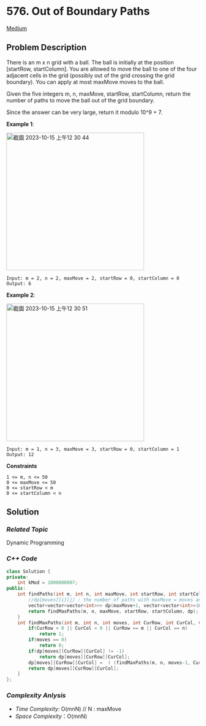 # 576. Out of Boundary Paths
[Medium](https://leetcode.com/problems/out-of-boundary-paths/description/)

## Problem Description

There is an m x n grid with a ball. The ball is initially at the position [startRow, startColumn]. You are allowed to move the ball to one of the four adjacent cells in the grid (possibly out of the grid crossing the grid boundary). You can apply at most maxMove moves to the ball.

Given the five integers m, n, maxMove, startRow, startColumn, return the number of paths to move the ball out of the grid boundary.

Since the answer can be very large, return it modulo 10^9 + 7.


**Example 1**:

<img width="359" alt="截圖 2023-10-15 上午12 30 44" src="https://github.com/Eddiecc06/LeetCode/assets/18256877/fa57b92c-cc44-47c6-bc3f-c14b15cd1b3a">

```
Input: m = 2, n = 2, maxMove = 2, startRow = 0, startColumn = 0
Output: 6
```

**Example 2**:

<img width="359" alt="截圖 2023-10-15 上午12 30 51" src="https://github.com/Eddiecc06/LeetCode/assets/18256877/144caabf-0ae1-46fc-b0cc-ba577f615716">

```
Input: m = 1, n = 3, maxMove = 3, startRow = 0, startColumn = 1
Output: 12
```

**Constraints**
```
1 <= m, n <= 50
0 <= maxMove <= 50
0 <= startRow < m
0 <= startColumn < n
```

## Solution

### _Related Topic_
   Dynamic Programming

### _C++ Code_
```cpp
class Solution {
private:
    int kMod = 1000000007;
public:
    int findPaths(int m, int n, int maxMove, int startRow, int startColumn) {
        //dp[moves][i][j] : the number of paths with maxMove = moves and current position is [i][j]
        vector<vector<vector<int>>> dp(maxMove+1, vector<vector<int>>(m, vector<int>(n, -1)));
        return findMaxPaths(m, n, maxMove, startRow, startColumn, dp);
    }
    int findMaxPaths(int m, int n, int moves, int CurRow, int CurCol, vector<vector<vector<int>>> &dp){
        if(CurRow < 0 || CurCol < 0 || CurRow == m || CurCol == n)
            return 1;
        if(moves == 0)
            return 0;
        if(dp[moves][CurRow][CurCol] != -1)
            return dp[moves][CurRow][CurCol];
        dp[moves][CurRow][CurCol] =  ( (findMaxPaths(m, n, moves-1, CurRow-1, CurCol, dp) + findMaxPaths(m, n, moves-1, CurRow+1, CurCol, dp))%kMod + (findMaxPaths(m, n, moves-1, CurRow, CurCol-1, dp) + findMaxPaths(m, n, moves-1, CurRow, CurCol+1, dp))%kMod ) % kMod;
        return dp[moves][CurRow][CurCol];
    }
};
```

### _Complexity Anlysis_
- _Time Complexity_: O(mnN) // N : maxMove
- _Space Complexity_：O(mnN)

